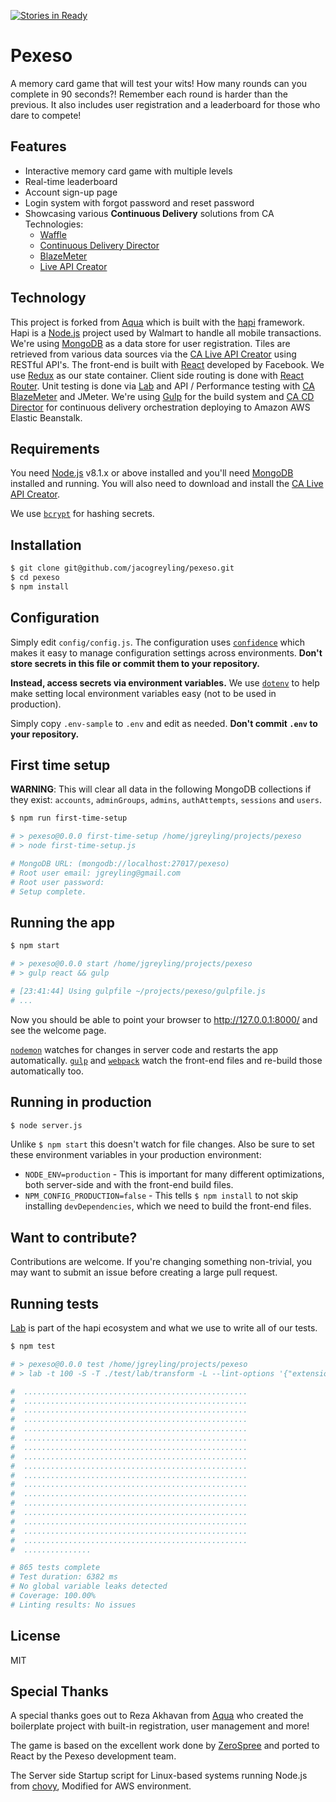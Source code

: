 [![Stories in Ready](https://badge.waffle.io/jacogreyling/pexeso.png?label=ready&title=Ready)](https://waffle.io/jacogreyling/pexeso?utm_source=badge)

# Pexeso

A memory card game that will test your wits! How many rounds can you complete in 90 seconds?! Remember each round is harder than the previous. It also includes user registration and a leaderboard for those who dare to compete!


## Features

 - Interactive memory card game with multiple levels
 - Real-time leaderboard
 - Account sign-up page
 - Login system with forgot password and reset password
 - Showcasing various **Continuous Delivery** solutions from CA Technologies:
   - [Waffle](https://waffle.io)
   - [Continuous Delivery Director](https://cddirector.io/#/home)
   - [BlazeMeter](https://www.blazemeter.com)
   - [Live API Creator](https://www.ca.com/us/products/ca-live-api-creator.html)


## Technology

This project is forked from [Aqua](https://github.com/jedireza/aqua) which is built with the [hapi](https://hapijs.com/) framework. Hapi is a [Node.js](https://nodejs.org/en/) project used by Walmart to handle all mobile transactions.
We're using [MongoDB](http://www.mongodb.org/) as a data store for user registration. Tiles are retrieved from various data sources via the [CA Live API Creator](https://www.ca.com/us/products/ca-live-api-creator.html) using RESTful API's.
The front-end is built with [React](https://github.com/facebook/react) developed by Facebook. We use [Redux](https://github.com/reactjs/redux) as our state container. Client side routing is done with [React Router](https://github.com/reactjs/react-router).
Unit testing is done via [Lab](https://github.com/hapijs/lab) and API / Performance testing with [CA BlazeMeter](https://www.blazemeter.com) and JMeter.
We're using [Gulp](http://gulpjs.com/) for the build system and [CA CD Director](https://cddirector.io/#/home) for continuous delivery orchestration deploying to Amazon AWS Elastic Beanstalk.


## Requirements

You need [Node.js](http://nodejs.org/download/) v8.1.x or above installed and you'll need [MongoDB](http://www.mongodb.org/downloads) installed and running. You will also need to download and install the [CA Live API Creator](https://www.ca.com/us/products/ca-live-api-creator.html).

We use [`bcrypt`](https://github.com/ncb000gt/node.bcrypt.js) for hashing secrets.


## Installation

```bash
$ git clone git@github.com/jacogreyling/pexeso.git
$ cd pexeso
$ npm install
```


## Configuration

Simply edit `config/config.js`. The configuration uses [`confidence`](https://github.com/hapijs/confidence) which makes it easy to manage configuration settings across environments. __Don't store secrets in this file or commit them to your repository.__

__Instead, access secrets via environment variables.__ We use [`dotenv`](https://github.com/motdotla/dotenv) to help make setting local environment variables easy (not to be used in production).

Simply copy `.env-sample` to `.env` and edit as needed. __Don't commit `.env` to your repository.__


## First time setup

__WARNING__: This will clear all data in the following MongoDB collections if they exist: `accounts`, `adminGroups`, `admins`, `authAttempts`, `sessions` and `users`.

```bash
$ npm run first-time-setup

# > pexeso@0.0.0 first-time-setup /home/jgreyling/projects/pexeso
# > node first-time-setup.js

# MongoDB URL: (mongodb://localhost:27017/pexeso)
# Root user email: jgreyling@gmail.com
# Root user password:
# Setup complete.
```


## Running the app

```bash
$ npm start

# > pexeso@0.0.0 start /home/jgreyling/projects/pexeso
# > gulp react && gulp

# [23:41:44] Using gulpfile ~/projects/pexeso/gulpfile.js
# ...
```

Now you should be able to point your browser to http://127.0.0.1:8000/ and see the welcome page.

[`nodemon`](https://github.com/remy/nodemon) watches for changes in server code and restarts the app automatically. [`gulp`](https://github.com/gulpjs/gulp) and [`webpack`](https://github.com/webpack/webpack) watch the front-end files and re-build those automatically too.



## Running in production

```bash
$ node server.js
```

Unlike `$ npm start` this doesn't watch for file changes. Also be sure to set these environment variables in your production environment:

 - `NODE_ENV=production` - This is important for many different optimizations,  both server-side and with the front-end build files.
 - `NPM_CONFIG_PRODUCTION=false` - This tells `$ npm install` to not skip installing `devDependencies`, which we need to build the front-end files.




## Want to contribute?

Contributions are welcome. If you're changing something non-trivial, you may want to submit an issue before creating a large pull request.


## Running tests

[Lab](https://github.com/hapijs/lab) is part of the hapi ecosystem and what we use to write all of our tests.

```bash
$ npm test

# > pexeso@0.0.0 test /home/jgreyling/projects/pexeso
# > lab -t 100 -S -T ./test/lab/transform -L --lint-options '{"extensions":[".js",".jsx"]}' ./test/lab/client-before.js ./test/client/ ./test/lab/client-after.js ./test/server/ ./test/lab/server-after.js ./test/misc/

#  ..................................................
#  ..................................................
#  ..................................................
#  ..................................................
#  ..................................................
#  ..................................................
#  ..................................................
#  ..................................................
#  ..................................................
#  ..................................................
#  ..................................................
#  ..................................................
#  ..................................................
#  ..................................................
#  ..................................................
#  ..................................................
#  ..................................................
#  ...............

# 865 tests complete
# Test duration: 6382 ms
# No global variable leaks detected
# Coverage: 100.00%
# Linting results: No issues
```


## License

MIT


## Special Thanks

A special thanks goes out to Reza Akhavan from [Aqua](https://github.com/jedireza/aqua) who created the boilerplate project with built-in registration, user management and more!

The game is based on the excellent work done by [ZeroSpree](https://codepen.io/zerospree/pen/bNWbvW) and ported to React by the Pexeso development team.

The Server side Startup script for Linux-based systems running Node.js from [chovy](https://github.com/chovy/node-startup), Modified for AWS environment.
